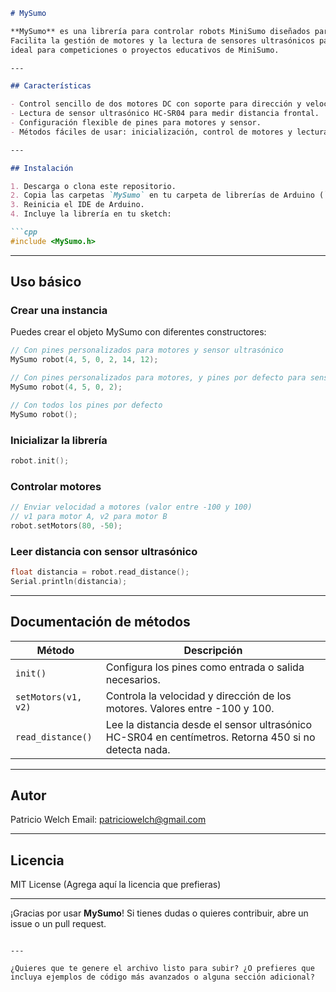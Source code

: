 ````markdown
# MySumo

**MySumo** es una librería para controlar robots MiniSumo diseñados para Probot 2025.
Facilita la gestión de motores y la lectura de sensores ultrasónicos para la medición de distancia,
ideal para competiciones o proyectos educativos de MiniSumo.

---

## Características

- Control sencillo de dos motores DC con soporte para dirección y velocidad variables.
- Lectura de sensor ultrasónico HC-SR04 para medir distancia frontal.
- Configuración flexible de pines para motores y sensor.
- Métodos fáciles de usar: inicialización, control de motores y lectura de distancia.

---

## Instalación

1. Descarga o clona este repositorio.
2. Copia las carpetas `MySumo` en tu carpeta de librerías de Arduino (`Documents/Arduino/libraries/`).
3. Reinicia el IDE de Arduino.
4. Incluye la librería en tu sketch:

```cpp
#include <MySumo.h>
````

---

## Uso básico

### Crear una instancia

Puedes crear el objeto MySumo con diferentes constructores:

```cpp
// Con pines personalizados para motores y sensor ultrasónico
MySumo robot(4, 5, 0, 2, 14, 12);

// Con pines personalizados para motores, y pines por defecto para sensor
MySumo robot(4, 5, 0, 2);

// Con todos los pines por defecto
MySumo robot();
```

### Inicializar la librería

```cpp
robot.init();
```

### Controlar motores

```cpp
// Enviar velocidad a motores (valor entre -100 y 100)
// v1 para motor A, v2 para motor B
robot.setMotors(80, -50);
```

### Leer distancia con sensor ultrasónico

```cpp
float distancia = robot.read_distance();
Serial.println(distancia);
```

---

## Documentación de métodos

| Método              | Descripción                                                                                          |
| ------------------- | ---------------------------------------------------------------------------------------------------- |
| `init()`            | Configura los pines como entrada o salida necesarios.                                                |
| `setMotors(v1, v2)` | Controla la velocidad y dirección de los motores. Valores entre -100 y 100.                          |
| `read_distance()`   | Lee la distancia desde el sensor ultrasónico HC-SR04 en centímetros. Retorna 450 si no detecta nada. |

---

## Autor

Patricio Welch
Email: [patriciowelch@gmail.com](mailto:patriciowelch@gmail.com)

---

## Licencia

MIT License
(Agrega aquí la licencia que prefieras)

---

¡Gracias por usar **MySumo**!
Si tienes dudas o quieres contribuir, abre un issue o un pull request.

```

---

¿Quieres que te genere el archivo listo para subir? ¿O prefieres que incluya ejemplos de código más avanzados o alguna sección adicional?
```
